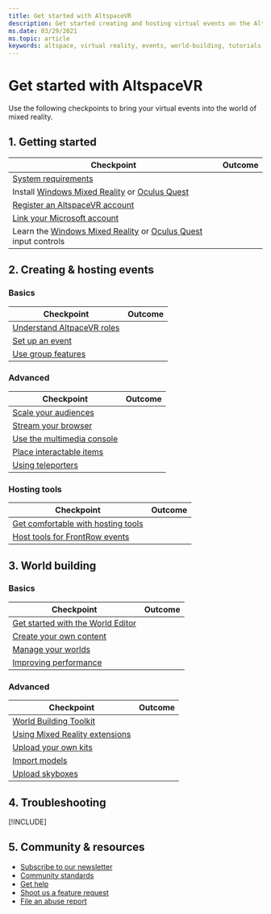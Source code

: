 ```yaml
---
title: Get started with AltspaceVR
description: Get started creating and hosting virtual events on the AltspaceVR platform.
ms.date: 03/29/2021
ms.topic: article
keywords: altspace, virtual reality, events, world-building, tutorials
---
```


# Get started with AltspaceVR

<!-- Need banner image here -->

Use the following checkpoints to bring your virtual events into the world of mixed reality. 

## 1. Getting started

|  Checkpoint  |  Outcome  |
| --- | --- |
| [System requirements](getting-started/system-requirements.md) |  |
| Install [Windows Mixed Reality](getting-started/wmr-installation.md) or [Oculus Quest](getting-started/oculus-installation.md)|  |
| [Register an AltspaceVR account](getting-started/registration.md) |  |
| [Link your Microsoft account](getting-started/linking-microsoft-account.md) |  |
| Learn the [Windows Mixed Reality](getting-started/wmr-controls.md) or [Oculus Quest](getting-started/oculus-controls.md) input controls |  |

## 2. Creating & hosting events

### Basics 

|  Checkpoint  |  Outcome  |
| --- | --- |
| [Understand AltpaceVR roles](getting-started/roles.md) |  |
| [Set up an event](tutorials/creating-an-event.md) |  |
| [Use group features](tutorials/group-features.md) |  |

### Advanced

|  Checkpoint  |  Outcome  |
| --- | --- |
| [Scale your audiences](faqs/scaling-audiences.md) |  |
| [Stream your browser](tutorials/web-projector-streaming.md) |  |
| [Use the multimedia console](tutorials/multimedia-console.md) |  |
| [Place interactable items](tutorials/interactable-spawner.md) |  |
| [Using teleporters](tutorials/teleporting.md) |  |

### Hosting tools

|  Checkpoint  |  Outcome  |
| --- | --- |
| [Get comfortable with hosting tools](tutorials/host-tools-overview.md) |  |
| [Host tools for FrontRow events](tutorials/host-tools-for-events.md) |  |

## 3. World building


### Basics 

|  Checkpoint  |  Outcome  |
| --- | --- |
| [Get started with the World Editor](world-building/world-editor-getting-started.md) |  |
| [Create your own content](community/creating-content.md) |  |
| [Manage your worlds](world-building/managing-worlds.md) |  |
| [Improving performance](world-building/improving-performance.md) |  |

### Advanced

|  Checkpoint  |  Outcome  |
| --- | --- |
| [World Building Toolkit](world-building/world-building-toolkit-getting-started.md) |  |
| [Using Mixed Reality extensions](world-building/using-mixed-reality-extensions.md) |  |
| [Upload your own kits](world-building/uploading-custom-kits.md) |  |
| [Import models](world-building/importing-models.md) |  |
| [Upload skyboxes](world-building/uploading-custom-skyboxes.md) |  |

## 4. Troubleshooting

[!INCLUDE[](includes/troubleshooting.md)]

## 5. Community & resources

* [Subscribe to our newsletter](community/newsletter-subscriptions.md)
* [Community standards](community/community-standards.md)
* [Get help](community/open-support-ticket.md)
* [Shoot us a feature request](community/feature-requests.md)
* [File an abuse report](community/filing-abuse-reports.md)